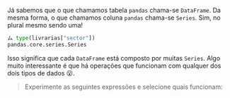 Já sabemos que o que chamamos tabela `pandas` chama-se `DataFrame`. Da mesma forma, o que chamamos coluna `pandas` chama-se `Series`. Sim, no plural mesmo sendo uma!

```python
ム type(livrarias["sector"])
pandas.core.series.Series
```

Isso significa que cada `DataFrame` está composto por muitas `Series`. Algo muito interessante é que há operações que funcionam com qualquer dos dois tipos de dados 😮.

> Experimente as seguintes expressões e selecione quais funcionam:
